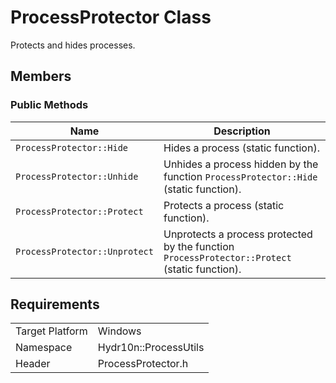 # ProcessProtector Class
Protects and hides processes.

## Members
### Public Methods
|Name|Description|
|----|-----------|
|```ProcessProtector::Hide```|Hides a process (static function).|
|```ProcessProtector::Unhide```|Unhides a process hidden by the function ```ProcessProtector::Hide``` (static function).|
|```ProcessProtector::Protect```|Protects a process (static function).|
|```ProcessProtector::Unprotect```|Unprotects a process protected by the function ```ProcessProtector::Protect``` (static function).|

## Requirements
|||
|-|-|
|Target Platform|Windows|
|Namespace|Hydr10n::ProcessUtils|
|Header|ProcessProtector.h|